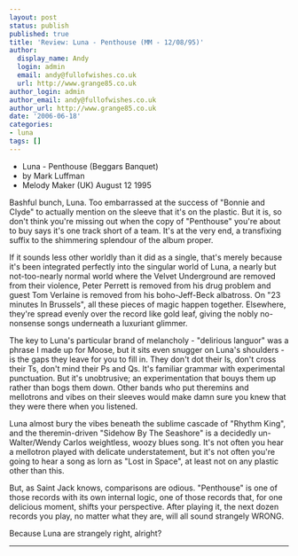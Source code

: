 ```yaml
---
layout: post
status: publish
published: true
title: 'Review: Luna - Penthouse (MM - 12/08/95)'
author:
  display_name: Andy
  login: admin
  email: andy@fullofwishes.co.uk
  url: http://www.grange85.co.uk
author_login: admin
author_email: andy@fullofwishes.co.uk
author_url: http://www.grange85.co.uk
date: '2006-06-18'
categories:
- luna
tags: []
---
```

<ul>
<li>Luna - Penthouse (Beggars Banquet)</li>
<li>by Mark Luffman</li>
<li>Melody Maker (UK) August 12 1995</li>
</ul>
<p>Bashful bunch, Luna. Too embarrassed at the success of "Bonnie and Clyde" to actually mention on the sleeve that it's on the plastic. But it is, so don't think you're missing out when the copy of "Penthouse" you're about to buy says it's one track short of a team. It's at the very end, a transfixing suffix to the shimmering splendour of the album proper.</p>
<p>If it sounds less other worldly than it did as a single, that's merely because it's been integrated perfectly into the singular world of Luna, a nearly but not-too-nearly normal world where the Velvet Underground are removed from their violence, Peter Perrett is removed from his drug problem and guest Tom Verlaine is removed from his boho-Jeff-Beck albatross. On "23 minutes In Brussels", all these pieces of magic happen together. Elsewhere, they're spread evenly over the record like gold leaf, giving the nobly no-nonsense songs underneath a luxuriant glimmer.</p>
<p>The key to Luna's particular brand of melancholy - "delirious languor" was a phrase I made up for Moose, but it sits even snugger on Luna's shoulders - is the gaps they leave for you to fill in. They don't dot their Is, don't cross their Ts, don't mind their Ps and Qs. It's familiar grammar with experimental punctuation. But it's unobtrusive; an experimentation that bouys them up rather than bogs them down. Other bands who put theremins and mellotrons and vibes on their sleeves would make damn sure you knew that they were there when you listened.</p>
<p>Luna almost bury the vibes beneath the sublime cascade of "Rhythm King", and the theremin-driven "Sidehow By The Seashore" is a decidedly un-Walter/Wendy Carlos weightless, woozy blues song. It's not often you hear a mellotron played with delicate understatement, but it's not often you're going to hear a song as lorn as "Lost in Space", at least not on any plastic other than this.</p>
<p>But, as Saint Jack knows, comparisons are odious. "Penthouse" is one of those records with its own internal logic, one of those records that, for one delicious moment, shifts your perspective. After playing it, the next dozen records you play, no matter what they are, will all sound strangely WRONG.</p>
<p>Because Luna are strangely right, alright?</p>
<hr />

